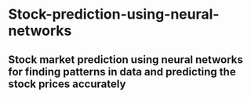 # Stock-prediction-using-neural-networks
## Stock market prediction using neural networks for finding patterns in data and predicting the stock prices accurately

